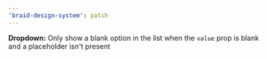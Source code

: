 ```yaml
---
'braid-design-system': patch
---
```


**Dropdown:** Only show a blank option in the list when the `value` prop is blank and a placeholder isn't present
